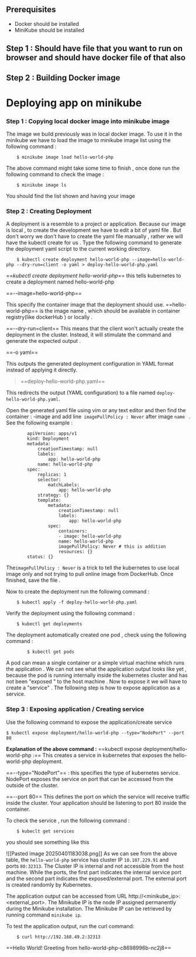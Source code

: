  

## Prerequisites 

 * Docker should be installed 
 * MiniKube should be installed 

## Step 1 : Should have file that you want to run on browser and should have docker file of that also

## Step 2 : Building Docker image



# Deploying app on minikube 

### Step 1 : Copying local docker image into minikube image 

The image we build previously was in local docker image. To use it in the minikube we have to load the image to minikube image list using the following command : 

		$ minikube image load hello-world-php

The above command might take some time to finish , once done run the following command to check the image : 

		$ minikube image ls

You should find the list shown and having your image


### Step 2 : Creating Deployment

A deployment is a resemble to a project or application. Because our image is local , to create the development we have to edit a bit of yaml file . But don't worry we don't have to create the yaml file  manually , rather we will have the kubectl create for us . Type the following command to generate the deployment yaml script to the current working directory. 


		$ kubectl create deployment hello-world-php --image=hello-world-php --dry-run=client -o yaml > deploy-hello-world-php.yaml


==*kubectl create deployment hello-world-php*== 
this tells kubernetes to create a deployment named hello-world-php

==--image=hello-world-php==  

This specify the container image that the deployment should use. 
==hello-world-php== is the image name , which should be available in container registry(like dockerHub ) or locally . 


==--dry-run=client==
 This means that the client won't actually create the deployment in the cluster. Instead, it will stimulate the command and generate the expected output . 


==-o yaml== 

This outputs the generated deployment configuration in YAML format instead of applying it directly.


> ==deploy-hello-world-php.yaml==

This redirects the output (YAML configuration) to a file named `deploy-hello-world-php.yaml`.




Open the generated yaml file using vim or any text editor and then find the container : -image  and add line` imagePullPolicy : Never` after image `name ` . See the following example : 



			apiVersion: apps/v1  
			kind: Deployment  
			metadata:  
				creationTimestamp: null  
				labels:  
					app: hello-world-php  
				name: hello-world-php  
			spec:  
				replicas: 1  
				selector:  
					matchLabels:  
						app: hello-world-php  
				strategy: {}  
				template:  
					metadata:  
						creationTimestamp: null  
						labels:  
							app: hello-world-php  
					spec:  
						containers:  
						- image: hello-world-php  
						name: hello-world-php  
						imagePullPolicy: Never # this is addition  
						resources: {}  
			status: {}



The` imagePullPolicy : Never ` is a trick to tell the kubernetes to use local image only and not trying to pull online image from DockerHub. Once finished, save the file . 

Now to create the deployment run the following command : 

		$ kubectl apply -f deploy-hello-world-php.yaml


Verify the deployment using the following command : 


		$ kubectl get deployments



The deployment automatically created one pod , check using the following command : 

			$ kubectl get pods


A pod can mean a single container or a simple virtual machine which runs the application . We can not see what the application output looks like yet , because the pod is running internally inside the kubernetes cluster and has not been "exposed " to the host machine . Now to expose it we will have to create a "service" . The following step is how to expose application as a service. 


### Step 3 : Exposing application / Creating service


Use the following command to expose the application/create service 


	$ kubectl expose deployment/hello-world-php --type="NodePort" --port 80


**Explanation of the above command :** 
	==kubectl expose deployment/hello-world-php :==  This creates a service in kubernetes that exposes the hello-world-php deployment. 


==--type="NodePort"== : this specifies the type of kubernetes service. NodePort exposes the service on port that can be accessed from the outside of the cluster. 

==--port 80== This defines the port on which the service will receive traffic inside the cluster. 
Your application should be listening to port 80 inside the container. 





To check the service , run the following command : 

		$ kubeclt get services 

you should see something like this 

![[Pasted image 20250401183038.png]]
As we can see from the above table, the `hello-world-php` service has cluster IP `10.107.229.91` and ports `80:32313`. The Cluster IP is internal and not accessible from the host machine. While the ports, the first part indicates the internal service port and the second part indicates the exposed/external port. The external port is created randomly by Kubernetes. 


The application output can be accessed from URL http://<minikube_ip>:<external_port>. The Minikube IP is the node IP assigned permanently during the Minikube installation. The Minikube IP can be retrieved by running command `minikube ip`.

To test the application output, run the curl command:

		$ curl http://192.168.49.2:32313  
==Hello World! Greeting from hello-world-php-c8698996b-nc2j8==



